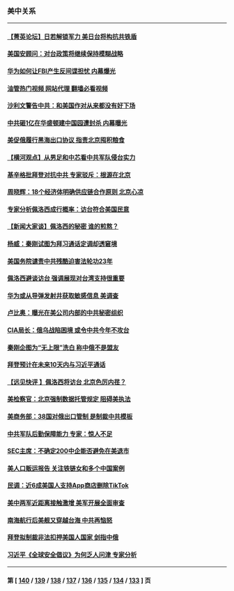 ### 美中关系
---
#### [【菁英论坛】日若解锁军力 美日台将构抗共铁盾](../../pages/nf1412576/n13787855.md?07241245) 
#### [美国安顾问：对台政策将继续保持模糊战略](../../pages/nf1412576/n13787883.md?07241245) 
#### [华为如何让FBI产生反间谍担忧 内幕爆光](../../pages/nf1412576/n13787864.md?07241245) 
#### [油管热门视频 网站代理 翻墙必看视频](http://209.222.30.114:81/youtube.html?07241245)
#### [沙利文警告中共：和美国作对从来都没有好下场](../../pages/nf1412576/n13787840.md?07241245) 
#### [中共砸1亿在华盛顿建中国园遭封杀 内幕曝光](../../pages/nf1412576/n13787792.md?07241245) 
#### [美促俄履行黑海出口协议 指责北京囤积粮食](../../pages/nf1412576/n13787501.md?07241245) 
#### [【横河观点】从男足和中芯看中共军队侵台实力](../../pages/nf1412576/n13787463.md?07241245) 
#### [基辛格批拜登对抗中共 专家驳斥：根源在北京](../../pages/nf1412576/n13787082.md?07241245) 
#### [周晓辉：18个经济体明确供应链合作原则  北京心凉](../../pages/nf1412576/n13787301.md?07241245) 
#### [专家分析佩洛西成行概率：访台符合美国民意](../../pages/nf1412576/n13787023.md?07241245) 
#### [【新闻大家谈】佩洛西的秘密 谁的煎熬？](../../pages/nf1412576/n13787167.md?07241245) 
#### [杨威：秦刚试图为拜习通话定调却透窘境](../../pages/nf1412576/n13786647.md?07241245) 
#### [美国务院谴责中共残酷迫害法轮功23年](../../pages/nf1412576/n13786585.md?07241245) 
#### [佩洛西避谈访台 强调展现对台湾支持很重要](../../pages/nf1412576/n13786329.md?07241245) 
#### [华为或从导弹发射井获取敏感信息 美调查](../../pages/nf1412576/n13786198.md?07241245) 
#### [卢比奥：曝光在美公司内部的中共秘密组织](../../pages/nf1412576/n13786308.md?07241245) 
#### [CIA局长：俄乌战陷困境 或令中共今年不攻台](../../pages/nf1412576/n13786225.md?07241245) 
#### [秦刚企图为“无上限”洗白 称中俄不是盟友](../../pages/nf1412576/n13785999.md?07241245) 
#### [拜登预计在未来10天内与习近平通话](../../pages/nf1412576/n13785770.md?07241245) 
#### [【远见快评 】佩洛西将访台 北京色厉内荏？](../../pages/nf1412576/n13785617.md?07241245) 
#### [美检察官：北京强制数据托管规定 阻碍美执法](../../pages/nf1412576/n13785532.md?07241245) 
#### [美商务部：38国对俄出口管制 是制裁中共模板](../../pages/nf1412576/n13785546.md?07241245) 
#### [中共军队后勤保障能力 专家：惊人不足](../../pages/nf1412576/n13785315.md?07241245) 
#### [SEC主席：不确定200中企能否避免在美退市](../../pages/nf1412576/n13785490.md?07241245) 
#### [美人口贩运报告 关注铁链女和多个中国案例](../../pages/nf1412576/n13785235.md?07241245) 
#### [民调：近6成美国人支持App商店删除TikTok](../../pages/nf1412576/n13785206.md?07241245) 
#### [美中两军近距离接触激增 美军开展全面审查](../../pages/nf1412576/n13785161.md?07241245) 
#### [南海航行后美舰又穿越台海 中共再恼怒](../../pages/nf1412576/n13784908.md?07241245) 
#### [拜登拟制裁非法扣押美国人国家 剑指中俄](../../pages/nf1412576/n13784765.md?07241245) 
#### [习近平《全球安全倡议》为何乏人问津 专家分析](../../pages/nf1412576/n13784733.md?07241245) 

---
#### 第 [ [140](./140.md?07241245) / [139](./139.md?07241245) / [138](./138.md?07241245) / [137](./137.md?07241245) / [136](./136.md?07241245) / [135](./135.md?07241245) / [134](./134.md?07241245) / [133](./133.md?07241245) ] 页
